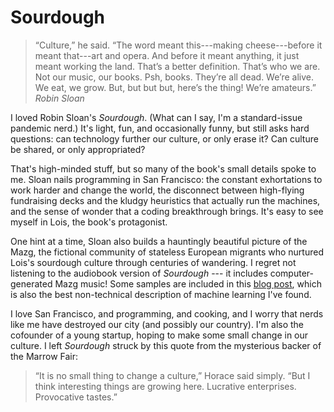 # Sourdough

> “Culture,” he said. “The word meant this---making cheese---before it meant
> that---art and opera. And before it meant anything, it just meant working the
> land. That’s a better definition. That’s who we are. Not our music, our
> books. Psh, books. They’re all dead. We’re alive. We eat, we grow. But, but
> but but, here’s the thing! We’re amateurs.”\
> <cite>Robin Sloan</cite>

I loved Robin Sloan's *Sourdough*. (What can I say, I'm a standard-issue
pandemic nerd.) It's light, fun, and occasionally funny, but still asks hard
questions: can technology further our culture, or only erase it? Can culture be
shared, or only appropriated?

That's high-minded stuff, but so many of the book's small details spoke to me.
Sloan nails programming in San Francisco: the constant exhortations to work
harder and change the world, the disconnect between high-flying fundraising
decks and the kludgy heuristics that actually run the machines, and the sense
of wonder that a coding breakthrough brings. It's easy to see myself in Lois,
the book's protagonist.

One hint at a time, Sloan also builds a hauntingly beautiful picture of the
Mazg, the fictional community of stateless European migrants who nurtured
Lois's sourdough culture through centuries of wandering. I regret not listening
to the audiobook version of *Sourdough* --- it includes computer-generated Mazg
music! Some samples are included in this [blog
post](https://www.mcdbooks.com/features/sourdough), which is also the best
non-technical description of machine learning I've found.

I love San Francisco, and programming, and cooking, and I worry that nerds like
me have destroyed our city (and possibly our country). I'm also the cofounder of
a young startup, hoping to make some small change in our culture. I left
*Sourdough* struck by this quote from the mysterious backer of the Marrow
Fair:

> “It is no small thing to change a culture,” Horace said simply. “But I think
> interesting things are growing here. Lucrative enterprises. Provocative
> tastes.”
